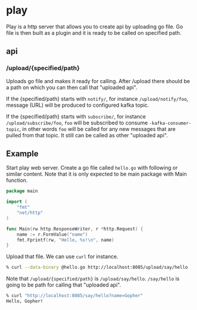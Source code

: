 # play

Play is a http server that allows you to create api by uploading go file. Go file is then built as a plugin and it is ready to be called on specified path.

## api

### /upload/{specified/path}

Uploads go file and makes it ready for calling. After /upload there should be a path on which you can then call that "uploaded api".

If the {specified/path} starts with `notify/`, for instance `/upload/notify/foo`, message (URL) will be produced to configured kafka topic.

If the {specified/path} starts with `subscribe/`, for instance `/upload/subscribe/foo`, `foo` will be subscribed to consume `-kafka-consumer-topic`, in other words `foo` will be called for any new messages that are pulled from that topic. It still can be called as other "uploaded api".

## Example

Start play web server. Create a go file called `hello.go` with following or similar content. Note that it is only expected to be main package with Main function.

```go
package main

import (
	"fmt"
	"net/http"
)

func Main(rw http.ResponseWriter, r *http.Request) {
	name := r.FormValue("name")
	fmt.Fprintf(rw, "Hello, %s!\n", name)
}
```

Upload that file. We can use `curl` for instance.

```zsh
% curl --data-binary @hello.go http://localhost:8085/upload/say/hello
```

Note that `/upload/{specified/path}` is `/upload/say/hello`. `/say/hello` is going to be path for calling that "uploaded api".

```zsh
% curl "http://localhost:8085/say/hello?name=Gopher"
Hello, Gopher!
```

